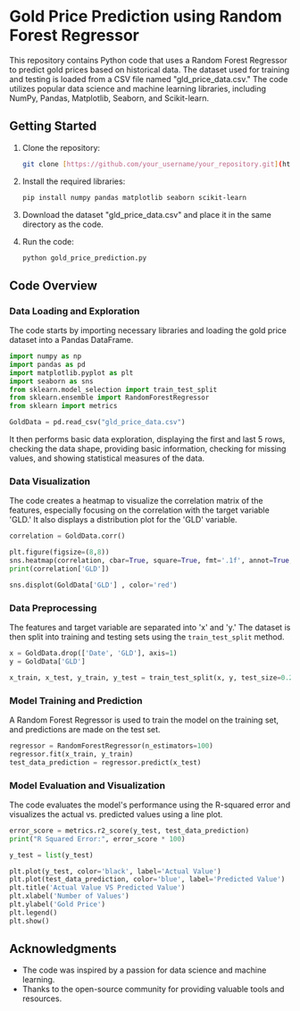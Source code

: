 # Gold Price Prediction using Random Forest Regressor

This repository contains Python code that uses a Random Forest Regressor to predict gold prices based on historical data. The dataset used for training and testing is loaded from a CSV file named "gld_price_data.csv." The code utilizes popular data science and machine learning libraries, including NumPy, Pandas, Matplotlib, Seaborn, and Scikit-learn.

## Getting Started

1. Clone the repository:
   ```bash
   git clone [https://github.com/your_username/your_repository.git](https://github.com/OmarAshor/Gold-Price-Prediction.git)
   ```

2. Install the required libraries:
   ```bash
   pip install numpy pandas matplotlib seaborn scikit-learn
   ```

3. Download the dataset "gld_price_data.csv" and place it in the same directory as the code.

4. Run the code:
   ```bash
   python gold_price_prediction.py
   ```

## Code Overview

### Data Loading and Exploration

The code starts by importing necessary libraries and loading the gold price dataset into a Pandas DataFrame.

```python
import numpy as np
import pandas as pd
import matplotlib.pyplot as plt
import seaborn as sns
from sklearn.model_selection import train_test_split
from sklearn.ensemble import RandomForestRegressor
from sklearn import metrics

GoldData = pd.read_csv("gld_price_data.csv")
```

It then performs basic data exploration, displaying the first and last 5 rows, checking the data shape, providing basic information, checking for missing values, and showing statistical measures of the data.

### Data Visualization

The code creates a heatmap to visualize the correlation matrix of the features, especially focusing on the correlation with the target variable 'GLD.' It also displays a distribution plot for the 'GLD' variable.

```python
correlation = GoldData.corr()

plt.figure(figsize=(8,8))
sns.heatmap(correlation, cbar=True, square=True, fmt='.1f', annot=True, annot_kws={'size': 8}, cmap='Greens')
print(correlation['GLD'])

sns.displot(GoldData['GLD'] , color='red')
```

### Data Preprocessing

The features and target variable are separated into 'x' and 'y.' The dataset is then split into training and testing sets using the `train_test_split` method.

```python
x = GoldData.drop(['Date', 'GLD'], axis=1)
y = GoldData['GLD']

x_train, x_test, y_train, y_test = train_test_split(x, y, test_size=0.2, random_state=2)
```

### Model Training and Prediction

A Random Forest Regressor is used to train the model on the training set, and predictions are made on the test set.

```python
regressor = RandomForestRegressor(n_estimators=100)
regressor.fit(x_train, y_train)
test_data_prediction = regressor.predict(x_test)
```

### Model Evaluation and Visualization

The code evaluates the model's performance using the R-squared error and visualizes the actual vs. predicted values using a line plot.

```python
error_score = metrics.r2_score(y_test, test_data_prediction)
print("R Squared Error:", error_score * 100)

y_test = list(y_test)

plt.plot(y_test, color='black', label='Actual Value')
plt.plot(test_data_prediction, color='blue', label='Predicted Value')
plt.title('Actual Value VS Predicted Value')
plt.xlabel('Number of Values')
plt.ylabel('Gold Price')
plt.legend()
plt.show()
```


## Acknowledgments

- The code was inspired by a passion for data science and machine learning.
- Thanks to the open-source community for providing valuable tools and resources.
